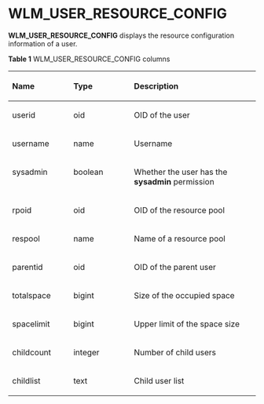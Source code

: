 # WLM\_USER\_RESOURCE\_CONFIG<a name="EN-US_TOPIC_0289900124"></a>

**WLM\_USER\_RESOURCE\_CONFIG**  displays the resource configuration information of a user.

**Table  1**  WLM\_USER\_RESOURCE\_CONFIG columns

<a name="en-us_topic_0283137656_en-us_topic_0237122753_en-us_topic_0059778298_t8f0334486f934453827d563b90c86711"></a>
<table><thead align="left"><tr id="en-us_topic_0283137656_en-us_topic_0237122753_en-us_topic_0059778298_r2a0276b542d54fd0808927c2c54b0fc6"><th class="cellrowborder" valign="top" width="24.75%" id="mcps1.2.4.1.1"><p id="en-us_topic_0283137656_en-us_topic_0237122753_en-us_topic_0059778298_a5579cdd06a5645b3862144b2131a8649"><a name="en-us_topic_0283137656_en-us_topic_0237122753_en-us_topic_0059778298_a5579cdd06a5645b3862144b2131a8649"></a><a name="en-us_topic_0283137656_en-us_topic_0237122753_en-us_topic_0059778298_a5579cdd06a5645b3862144b2131a8649"></a>Name</p>
</th>
<th class="cellrowborder" valign="top" width="24.48%" id="mcps1.2.4.1.2"><p id="en-us_topic_0283137656_en-us_topic_0237122753_en-us_topic_0059778298_a1f7bf547d07e4656a132c0e34ba635ca"><a name="en-us_topic_0283137656_en-us_topic_0237122753_en-us_topic_0059778298_a1f7bf547d07e4656a132c0e34ba635ca"></a><a name="en-us_topic_0283137656_en-us_topic_0237122753_en-us_topic_0059778298_a1f7bf547d07e4656a132c0e34ba635ca"></a>Type</p>
</th>
<th class="cellrowborder" valign="top" width="50.77%" id="mcps1.2.4.1.3"><p id="en-us_topic_0283137656_en-us_topic_0237122753_en-us_topic_0059778298_a8447f6b31ba54199a8224fea8463c23d"><a name="en-us_topic_0283137656_en-us_topic_0237122753_en-us_topic_0059778298_a8447f6b31ba54199a8224fea8463c23d"></a><a name="en-us_topic_0283137656_en-us_topic_0237122753_en-us_topic_0059778298_a8447f6b31ba54199a8224fea8463c23d"></a>Description</p>
</th>
</tr>
</thead>
<tbody><tr id="en-us_topic_0283137656_en-us_topic_0237122753_en-us_topic_0059778298_rf8b75b68e6a24e29931035876b3c3dfb"><td class="cellrowborder" valign="top" width="24.75%" headers="mcps1.2.4.1.1 "><p id="en-us_topic_0283137656_en-us_topic_0237122753_p335416582038"><a name="en-us_topic_0283137656_en-us_topic_0237122753_p335416582038"></a><a name="en-us_topic_0283137656_en-us_topic_0237122753_p335416582038"></a>userid</p>
</td>
<td class="cellrowborder" valign="top" width="24.48%" headers="mcps1.2.4.1.2 "><p id="en-us_topic_0283137656_en-us_topic_0237122753_p9352858235"><a name="en-us_topic_0283137656_en-us_topic_0237122753_p9352858235"></a><a name="en-us_topic_0283137656_en-us_topic_0237122753_p9352858235"></a>oid</p>
</td>
<td class="cellrowborder" valign="top" width="50.77%" headers="mcps1.2.4.1.3 "><p id="en-us_topic_0283137656_en-us_topic_0237122753_p18351858239"><a name="en-us_topic_0283137656_en-us_topic_0237122753_p18351858239"></a><a name="en-us_topic_0283137656_en-us_topic_0237122753_p18351858239"></a>OID of the user</p>
</td>
</tr>
<tr id="en-us_topic_0283137656_en-us_topic_0237122753_en-us_topic_0059778298_r685dd7e8104e4020b260711d0d1cf9a9"><td class="cellrowborder" valign="top" width="24.75%" headers="mcps1.2.4.1.1 "><p id="en-us_topic_0283137656_en-us_topic_0237122753_p1034915816316"><a name="en-us_topic_0283137656_en-us_topic_0237122753_p1034915816316"></a><a name="en-us_topic_0283137656_en-us_topic_0237122753_p1034915816316"></a>username</p>
</td>
<td class="cellrowborder" valign="top" width="24.48%" headers="mcps1.2.4.1.2 "><p id="en-us_topic_0283137656_en-us_topic_0237122753_p133473581236"><a name="en-us_topic_0283137656_en-us_topic_0237122753_p133473581236"></a><a name="en-us_topic_0283137656_en-us_topic_0237122753_p133473581236"></a>name</p>
</td>
<td class="cellrowborder" valign="top" width="50.77%" headers="mcps1.2.4.1.3 "><p id="en-us_topic_0283137656_en-us_topic_0237122753_p9346135817311"><a name="en-us_topic_0283137656_en-us_topic_0237122753_p9346135817311"></a><a name="en-us_topic_0283137656_en-us_topic_0237122753_p9346135817311"></a>Username</p>
</td>
</tr>
<tr id="en-us_topic_0283137656_en-us_topic_0237122753_en-us_topic_0059778298_r45542ef0924c49f2a21c540acd3c90e3"><td class="cellrowborder" valign="top" width="24.75%" headers="mcps1.2.4.1.1 "><p id="en-us_topic_0283137656_en-us_topic_0237122753_p6344958938"><a name="en-us_topic_0283137656_en-us_topic_0237122753_p6344958938"></a><a name="en-us_topic_0283137656_en-us_topic_0237122753_p6344958938"></a>sysadmin</p>
</td>
<td class="cellrowborder" valign="top" width="24.48%" headers="mcps1.2.4.1.2 "><p id="en-us_topic_0283137656_en-us_topic_0237122753_p18342858232"><a name="en-us_topic_0283137656_en-us_topic_0237122753_p18342858232"></a><a name="en-us_topic_0283137656_en-us_topic_0237122753_p18342858232"></a>boolean</p>
</td>
<td class="cellrowborder" valign="top" width="50.77%" headers="mcps1.2.4.1.3 "><p id="en-us_topic_0283137656_en-us_topic_0237122753_p43408581637"><a name="en-us_topic_0283137656_en-us_topic_0237122753_p43408581637"></a><a name="en-us_topic_0283137656_en-us_topic_0237122753_p43408581637"></a>Whether the user has the <strong id="en-us_topic_0283137656_en-us_topic_0237122753_b173782285611"><a name="en-us_topic_0283137656_en-us_topic_0237122753_b173782285611"></a><a name="en-us_topic_0283137656_en-us_topic_0237122753_b173782285611"></a>sysadmin</strong> permission</p>
</td>
</tr>
<tr id="en-us_topic_0283137656_en-us_topic_0237122753_en-us_topic_0059778298_ra3bccb8528cd408aa54f8e30557c0359"><td class="cellrowborder" valign="top" width="24.75%" headers="mcps1.2.4.1.1 "><p id="en-us_topic_0283137656_en-us_topic_0237122753_p1233816581332"><a name="en-us_topic_0283137656_en-us_topic_0237122753_p1233816581332"></a><a name="en-us_topic_0283137656_en-us_topic_0237122753_p1233816581332"></a>rpoid</p>
</td>
<td class="cellrowborder" valign="top" width="24.48%" headers="mcps1.2.4.1.2 "><p id="en-us_topic_0283137656_en-us_topic_0237122753_p1433615813319"><a name="en-us_topic_0283137656_en-us_topic_0237122753_p1433615813319"></a><a name="en-us_topic_0283137656_en-us_topic_0237122753_p1433615813319"></a>oid</p>
</td>
<td class="cellrowborder" valign="top" width="50.77%" headers="mcps1.2.4.1.3 "><p id="en-us_topic_0283137656_en-us_topic_0237122753_p1086231943415"><a name="en-us_topic_0283137656_en-us_topic_0237122753_p1086231943415"></a><a name="en-us_topic_0283137656_en-us_topic_0237122753_p1086231943415"></a>OID of the resource pool</p>
</td>
</tr>
<tr id="en-us_topic_0283137656_en-us_topic_0237122753_en-us_topic_0059778298_rd7538143f1a648d2ae003ee563237226"><td class="cellrowborder" valign="top" width="24.75%" headers="mcps1.2.4.1.1 "><p id="en-us_topic_0283137656_en-us_topic_0237122753_p833375814319"><a name="en-us_topic_0283137656_en-us_topic_0237122753_p833375814319"></a><a name="en-us_topic_0283137656_en-us_topic_0237122753_p833375814319"></a>respool</p>
</td>
<td class="cellrowborder" valign="top" width="24.48%" headers="mcps1.2.4.1.2 "><p id="en-us_topic_0283137656_en-us_topic_0237122753_p3331558638"><a name="en-us_topic_0283137656_en-us_topic_0237122753_p3331558638"></a><a name="en-us_topic_0283137656_en-us_topic_0237122753_p3331558638"></a>name</p>
</td>
<td class="cellrowborder" valign="top" width="50.77%" headers="mcps1.2.4.1.3 "><p id="en-us_topic_0283137656_en-us_topic_0237122753_p15330155819313"><a name="en-us_topic_0283137656_en-us_topic_0237122753_p15330155819313"></a><a name="en-us_topic_0283137656_en-us_topic_0237122753_p15330155819313"></a>Name of a resource pool</p>
</td>
</tr>
<tr id="en-us_topic_0283137656_en-us_topic_0237122753_en-us_topic_0059778298_ra831355d65f64e7b92f51f84021f4947"><td class="cellrowborder" valign="top" width="24.75%" headers="mcps1.2.4.1.1 "><p id="en-us_topic_0283137656_en-us_topic_0237122753_p6328175813310"><a name="en-us_topic_0283137656_en-us_topic_0237122753_p6328175813310"></a><a name="en-us_topic_0283137656_en-us_topic_0237122753_p6328175813310"></a>parentid</p>
</td>
<td class="cellrowborder" valign="top" width="24.48%" headers="mcps1.2.4.1.2 "><p id="en-us_topic_0283137656_en-us_topic_0237122753_p1532620586311"><a name="en-us_topic_0283137656_en-us_topic_0237122753_p1532620586311"></a><a name="en-us_topic_0283137656_en-us_topic_0237122753_p1532620586311"></a>oid</p>
</td>
<td class="cellrowborder" valign="top" width="50.77%" headers="mcps1.2.4.1.3 "><p id="en-us_topic_0283137656_en-us_topic_0237122753_p932414581733"><a name="en-us_topic_0283137656_en-us_topic_0237122753_p932414581733"></a><a name="en-us_topic_0283137656_en-us_topic_0237122753_p932414581733"></a>OID of the parent user</p>
</td>
</tr>
<tr id="en-us_topic_0283137656_en-us_topic_0237122753_en-us_topic_0059778298_rdb4c5c3a41fb4325a8c11787c3af82b1"><td class="cellrowborder" valign="top" width="24.75%" headers="mcps1.2.4.1.1 "><p id="en-us_topic_0283137656_en-us_topic_0237122753_p10322158338"><a name="en-us_topic_0283137656_en-us_topic_0237122753_p10322158338"></a><a name="en-us_topic_0283137656_en-us_topic_0237122753_p10322158338"></a>totalspace</p>
</td>
<td class="cellrowborder" valign="top" width="24.48%" headers="mcps1.2.4.1.2 "><p id="en-us_topic_0283137656_en-us_topic_0237122753_p1232075817314"><a name="en-us_topic_0283137656_en-us_topic_0237122753_p1232075817314"></a><a name="en-us_topic_0283137656_en-us_topic_0237122753_p1232075817314"></a>bigint</p>
</td>
<td class="cellrowborder" valign="top" width="50.77%" headers="mcps1.2.4.1.3 "><p id="en-us_topic_0283137656_en-us_topic_0237122753_p15282115817316"><a name="en-us_topic_0283137656_en-us_topic_0237122753_p15282115817316"></a><a name="en-us_topic_0283137656_en-us_topic_0237122753_p15282115817316"></a>Size of the occupied space</p>
</td>
</tr>
<tr id="en-us_topic_0283137656_en-us_topic_0237122753_row8497156641"><td class="cellrowborder" valign="top" width="24.75%" headers="mcps1.2.4.1.1 "><p id="en-us_topic_0283137656_en-us_topic_0237122753_p1549820561242"><a name="en-us_topic_0283137656_en-us_topic_0237122753_p1549820561242"></a><a name="en-us_topic_0283137656_en-us_topic_0237122753_p1549820561242"></a>spacelimit</p>
</td>
<td class="cellrowborder" valign="top" width="24.48%" headers="mcps1.2.4.1.2 "><p id="en-us_topic_0283137656_en-us_topic_0237122753_p114981256141"><a name="en-us_topic_0283137656_en-us_topic_0237122753_p114981256141"></a><a name="en-us_topic_0283137656_en-us_topic_0237122753_p114981256141"></a>bigint</p>
</td>
<td class="cellrowborder" valign="top" width="50.77%" headers="mcps1.2.4.1.3 "><p id="en-us_topic_0283137656_en-us_topic_0237122753_p19498756940"><a name="en-us_topic_0283137656_en-us_topic_0237122753_p19498756940"></a><a name="en-us_topic_0283137656_en-us_topic_0237122753_p19498756940"></a>Upper limit of the space size</p>
</td>
</tr>
<tr id="en-us_topic_0283137656_en-us_topic_0237122753_row138151902054"><td class="cellrowborder" valign="top" width="24.75%" headers="mcps1.2.4.1.1 "><p id="en-us_topic_0283137656_en-us_topic_0237122753_p281616015510"><a name="en-us_topic_0283137656_en-us_topic_0237122753_p281616015510"></a><a name="en-us_topic_0283137656_en-us_topic_0237122753_p281616015510"></a>childcount</p>
</td>
<td class="cellrowborder" valign="top" width="24.48%" headers="mcps1.2.4.1.2 "><p id="en-us_topic_0283137656_en-us_topic_0237122753_p18816301655"><a name="en-us_topic_0283137656_en-us_topic_0237122753_p18816301655"></a><a name="en-us_topic_0283137656_en-us_topic_0237122753_p18816301655"></a>integer</p>
</td>
<td class="cellrowborder" valign="top" width="50.77%" headers="mcps1.2.4.1.3 "><p id="en-us_topic_0283137656_en-us_topic_0237122753_p78161001653"><a name="en-us_topic_0283137656_en-us_topic_0237122753_p78161001653"></a><a name="en-us_topic_0283137656_en-us_topic_0237122753_p78161001653"></a>Number of child users</p>
</td>
</tr>
<tr id="en-us_topic_0283137656_en-us_topic_0237122753_row114135515512"><td class="cellrowborder" valign="top" width="24.75%" headers="mcps1.2.4.1.1 "><p id="en-us_topic_0283137656_en-us_topic_0237122753_p44140519512"><a name="en-us_topic_0283137656_en-us_topic_0237122753_p44140519512"></a><a name="en-us_topic_0283137656_en-us_topic_0237122753_p44140519512"></a>childlist</p>
</td>
<td class="cellrowborder" valign="top" width="24.48%" headers="mcps1.2.4.1.2 "><p id="en-us_topic_0283137656_en-us_topic_0237122753_p1641413520510"><a name="en-us_topic_0283137656_en-us_topic_0237122753_p1641413520510"></a><a name="en-us_topic_0283137656_en-us_topic_0237122753_p1641413520510"></a>text</p>
</td>
<td class="cellrowborder" valign="top" width="50.77%" headers="mcps1.2.4.1.3 "><p id="en-us_topic_0283137656_en-us_topic_0237122753_p20414751057"><a name="en-us_topic_0283137656_en-us_topic_0237122753_p20414751057"></a><a name="en-us_topic_0283137656_en-us_topic_0237122753_p20414751057"></a>Child user list</p>
</td>
</tr>
</tbody>
</table>

